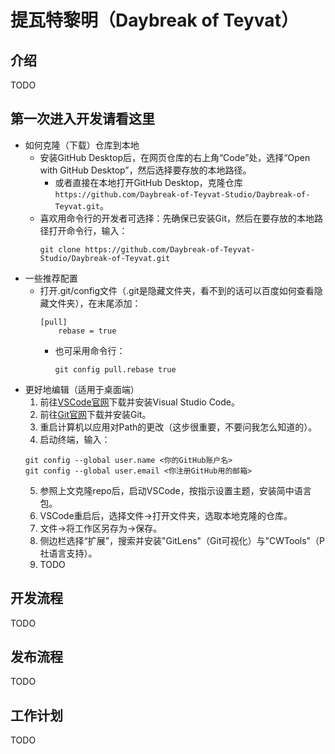 # 提瓦特黎明（Daybreak of Teyvat）

## 介绍
TODO

## 第一次进入开发请看这里
- 如何克隆（下载）仓库到本地
  - 安装GitHub Desktop后，在网页仓库的右上角“Code”处，选择“Open with GitHub Desktop”，然后选择要存放的本地路径。
    - 或者直接在本地打开GitHub Desktop，克隆仓库`https://github.com/Daybreak-of-Teyvat-Studio/Daybreak-of-Teyvat.git`。
  - 喜欢用命令行的开发者可选择：先确保已安装Git，然后在要存放的本地路径打开命令行，输入：
     ```shell
     git clone https://github.com/Daybreak-of-Teyvat-Studio/Daybreak-of-Teyvat.git
     ```
- 一些推荐配置
  - 打开.git/config文件（.git是隐藏文件夹，看不到的话可以百度如何查看隐藏文件夹），在末尾添加：
    ```
    [pull]
        rebase = true
    ```
    - 也可采用命令行：
      ```shell
      git config pull.rebase true
      ```
- 更好地编辑（适用于桌面端）
  1. 前往[VSCode官网](https://code.visualstudio.com/)下载并安装Visual Studio Code。
  2. 前往[Git官网](https://git-scm.com/download/win)下载并安装Git。
  3. 重启计算机以应用对Path的更改（这步很重要，不要问我怎么知道的）。
  4. 启动终端，输入：
    ```shell
    git config --global user.name <你的GitHub账户名>
    git config --global user.email <你注册GitHub用的邮箱>
    ```
  5. 参照上文克隆repo后，启动VSCode，按指示设置主题，安装简中语言包。
  6. VSCode重启后，选择文件->打开文件夹，选取本地克隆的仓库。
  7. 文件->将工作区另存为->保存。
  8. 侧边栏选择“扩展”，搜索并安装"GitLens"（Git可视化）与"CWTools"（P社语言支持）。
  9. TODO
## 开发流程
TODO

## 发布流程
TODO

## 工作计划
TODO
